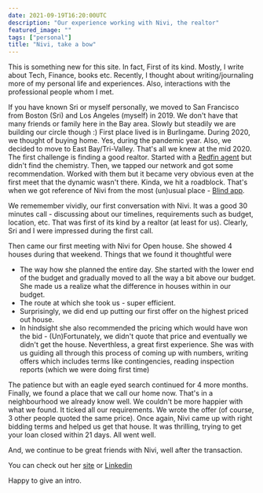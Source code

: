 ```yaml
---
date: 2021-09-19T16:20:00UTC
description: "Our experience working with Nivi, the realtor"
featured_image: ""
tags: ["personal"]
title: "Nivi, take a bow"
---
```


This is something new for this site. In fact, First of its kind. Mostly, I write about Tech, Finance, books etc. Recently, I thought about writing/journaling more of my personal life and experiences. Also, interactions with the professional people whom I met. 

If you have known Sri or myself personally, we moved to San Francisco from Boston (Sri) and Los Angeles (myself) in 2019. We don't have that many friends or family here in the Bay area. Slowly but steadily we are building our circle though :) First place lived is in Burlingame. During 2020, we thought of buying home. Yes, during the pandemic year. Also, we decided to move to East Bay/Tri-Valley. That's all we knew at the mid 2020. The first challenge is finding a good realtor. Started with a [Redfin agent](https://www.redfin.com/careers/real-estate/agents) but didn't find the chemistry. Then, we tapped our network and got some recommendation. Worked with them but it became very obvious even at the first meet that the dynamic wasn't there. Kinda, we hit a roadblock. That's when we got reference of Nivi from the most (un)usual place - [Blind app](https://www.teamblind.com/). 

We rememember vividly, our first conversation with Nivi. It was a good 30 minutes call - discussing about our timelines, requirements such as budget, location, etc. That was first of its kind by a realtor (at least for us). Clearly, Sri and I were impressed during the first call. 

Then came our first meeting with Nivi for Open house. She showed 4 houses during that weekend. Things that we found it thoughtful were 
- The way how she planned the entire day. She started with the lower end of the budget and gradually moved to all the way a bit above our budget. She made us a realize what the difference in houses within in our budget.
- The route at which she took us - super efficient.
- Surprisingly, we did end up putting our first offer on the highest priced out house. 
- In hindsight she also recommended the pricing which would have won the bid - (Un)Fortunately, we didn't quote that price and eventually we didn't get the house. Neverthless, a great first experience. She was with us guiding all through this process of coming up with numbers, writing offers which includes terms like contingencies, reading inspection reports (which we were doing first time)

The patience but with an eagle eyed search continued for 4 more months. Finally, we found a place that we call our home now. That's in a neighbourhood we already know well. We couldn't be more happier with what we found. It ticked all our requirements. We wrote the offer (of course, 3 other people quoted the same price). Once again, Nivi came up with right bidding terms and helped us get that house. It was thrilling, trying to get your loan closed within 21 days. All went well.

And, we continue to be great friends with Nivi, well after the transaction. 

You can check out her [site](https://www.homesbynivi.com/) or [Linkedin](https://www.linkedin.com/in/nibeditadas/?miniProfileUrn=urn%3Ali%3Afs_miniProfile%3AACoAAAOlHS0BkBkLnnIlINiUqw8ZTBvIxx2NFBM)

Happy to give an intro. 